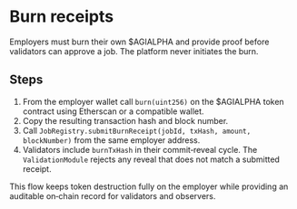 # Burn receipts

Employers must burn their own $AGIALPHA and provide proof before validators can approve a job. The platform never initiates the burn.

## Steps

1. From the employer wallet call `burn(uint256)` on the $AGIALPHA token contract using Etherscan or a compatible wallet.
2. Copy the resulting transaction hash and block number.
3. Call `JobRegistry.submitBurnReceipt(jobId, txHash, amount, blockNumber)` from the same employer address.
4. Validators include `burnTxHash` in their commit‑reveal cycle. The `ValidationModule` rejects any reveal that does not match a submitted receipt.

This flow keeps token destruction fully on the employer while providing an auditable on‑chain record for validators and observers.
